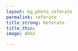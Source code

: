 ```yaml
---
layout: bg_photo_referate
permalink: referate
title_strong: Referate
title_thin: 
image: Abb2

---
```

